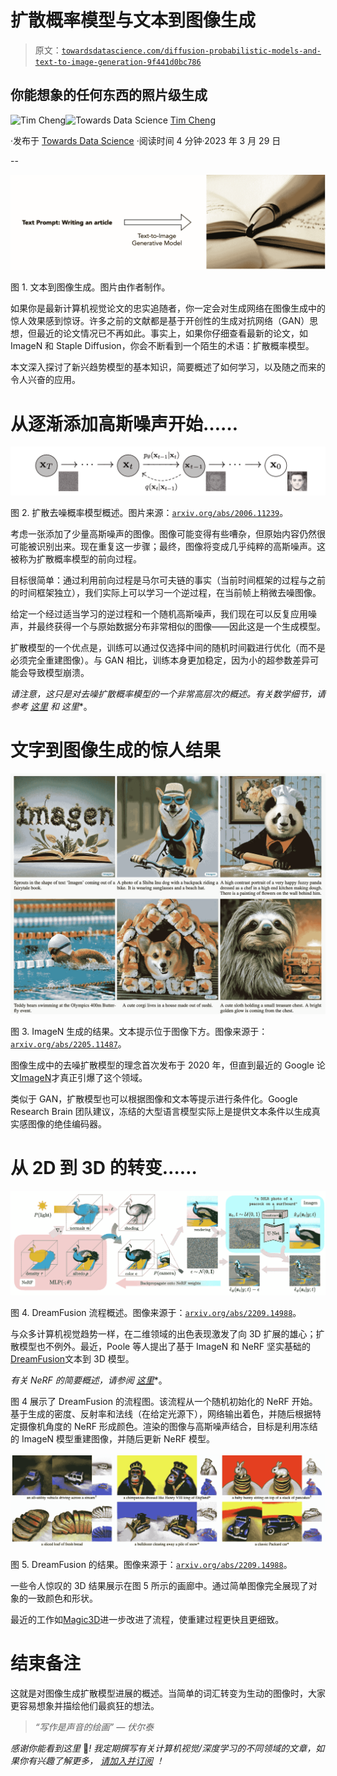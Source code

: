 # 扩散概率模型与文本到图像生成

> 原文：[`towardsdatascience.com/diffusion-probabilistic-models-and-text-to-image-generation-9f441d0bc786`](https://towardsdatascience.com/diffusion-probabilistic-models-and-text-to-image-generation-9f441d0bc786)

## 你能想象的任何东西的照片级生成

[](https://taying-cheng.medium.com/?source=post_page-----9f441d0bc786--------------------------------)![Tim Cheng](https://taying-cheng.medium.com/?source=post_page-----9f441d0bc786--------------------------------)[](https://towardsdatascience.com/?source=post_page-----9f441d0bc786--------------------------------)![Towards Data Science](https://towardsdatascience.com/?source=post_page-----9f441d0bc786--------------------------------) [Tim Cheng](https://taying-cheng.medium.com/?source=post_page-----9f441d0bc786--------------------------------)

·发布于 [Towards Data Science](https://towardsdatascience.com/?source=post_page-----9f441d0bc786--------------------------------) ·阅读时间 4 分钟·2023 年 3 月 29 日

--

![](img/52d4c0fb80be58d4a941361526c36696.png)

图 1\. 文本到图像生成。图片由作者制作。

如果你是最新计算机视觉论文的忠实追随者，你一定会对生成网络在图像生成中的惊人效果感到惊讶。许多之前的文献都是基于开创性的生成对抗网络（GAN）思想，但最近的论文情况已不再如此。事实上，如果你仔细查看最新的论文，如 ImageN 和 Staple Diffusion，你会不断看到一个陌生的术语：扩散概率模型。

本文深入探讨了新兴趋势模型的基本知识，简要概述了如何学习，以及随之而来的令人兴奋的应用。

# 从逐渐添加高斯噪声开始……

![](img/7b4ab211af6d43025fb87095464a5d2c.png)

图 2\. 扩散去噪概率模型概述。图片来源：[`arxiv.org/abs/2006.11239`](https://arxiv.org/abs/2006.11239)。

考虑一张添加了少量高斯噪声的图像。图像可能变得有些嘈杂，但原始内容仍然很可能被识别出来。现在重复这一步骤；最终，图像将变成几乎纯粹的高斯噪声。这被称为扩散概率模型的前向过程。

目标很简单：通过利用前向过程是马尔可夫链的事实（当前时间框架的过程与之前的时间框架独立），我们实际上可以学习一个逆过程，在当前帧上稍微去噪图像。

给定一个经过适当学习的逆过程和一个随机高斯噪声，我们现在可以反复应用噪声，并最终获得一个与原始数据分布非常相似的图像——因此这是一个生成模型。

扩散模型的一个优点是，训练可以通过仅选择中间的随机时间戳进行优化（而不是必须完全重建图像）。与 GAN 相比，训练本身更加稳定，因为小的超参数差异可能会导致模型崩溃。

*请注意，这只是对去噪扩散概率模型的一个非常高层次的概述。有关数学细节，请参考* [*这里*](https://arxiv.org/abs/2006.11239) *和* *这里**。 

# 文字到图像生成的惊人结果

![](img/69a2dbdd4dc833066b7e5ebf9192f649.png)

图 3\. ImageN 生成的结果。文本提示位于图像下方。图像来源于：[`arxiv.org/abs/2205.11487`](https://arxiv.org/abs/2205.11487)。

图像生成中的去噪扩散模型的理念首次发布于 2020 年，但直到最近的 Google 论文[ImageN](https://arxiv.org/abs/2205.11487)才真正引爆了这个领域。

类似于 GAN，扩散模型也可以根据图像和文本等提示进行条件化。Google Research Brain 团队建议，冻结的大型语言模型实际上是提供文本条件以生成真实感图像的绝佳编码器。

# 从 2D 到 3D 的转变……

![](img/7e91fa6b38cba9d6dd29237a73851fb1.png)

图 4\. DreamFusion 流程概述。图像来源于：[`arxiv.org/abs/2209.14988`](https://arxiv.org/abs/2209.14988)。

与众多计算机视觉趋势一样，在二维领域的出色表现激发了向 3D 扩展的雄心；扩散模型也不例外。最近，Poole 等人提出了基于 ImageN 和 NeRF 坚实基础的[DreamFusion](https://arxiv.org/abs/2209.14988)文本到 3D 模型。

*有关 NeRF 的简要概述，请参阅* [*这里*](https://medium.com/p/db4a0d4c391b)*。 

图 4 展示了 DreamFusion 的流程图。该流程从一个随机初始化的 NeRF 开始。基于生成的密度、反射率和法线（在给定光源下），网络输出着色，并随后根据特定摄像机角度的 NeRF 形成颜色。渲染的图像与高斯噪声结合，目标是利用冻结的 ImageN 模型重建图像，并随后更新 NeRF 模型。

![](img/153f2af140672369b84928d080c0d2f6.png)

图 5\. DreamFusion 的结果。图像来源于：[`arxiv.org/abs/2209.14988`](https://arxiv.org/abs/2209.14988)。

一些令人惊叹的 3D 结果展示在图 5 所示的画廊中。通过简单图像完全展现了对象的一致颜色和形状。

最近的工作如[Magic3D](https://research.nvidia.com/labs/dir/magic3d/)进一步改进了流程，使重建过程更快且更细致。

# **结束备注**

这就是对图像生成扩散模型进展的概述。当简单的词汇转变为生动的图像时，大家更容易想象并描绘他们最疯狂的想法。

> *“写作是声音的绘画” — 伏尔泰*

*感谢你能看到这里* 🙏*!* *我定期撰写有关计算机视觉/深度学习的不同领域的文章，如果你有兴趣了解更多，* [*请加入并订阅*](https://taying-cheng.medium.com/membership) *！*
